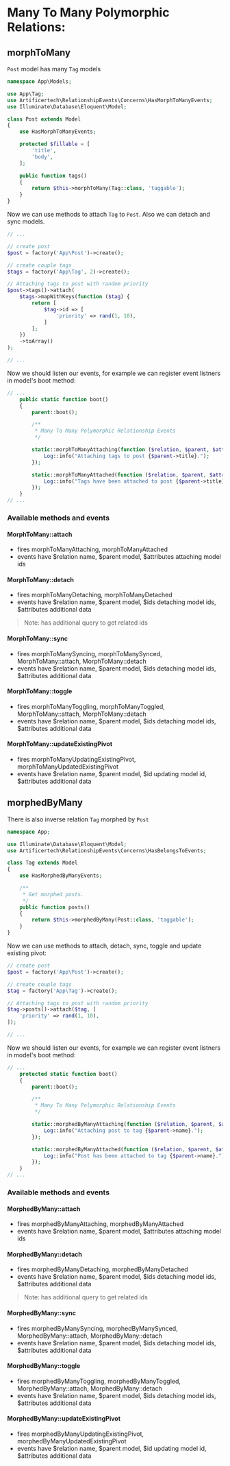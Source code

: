 # Many To Many Polymorphic Relations:

## morphToMany

```Post``` model has many ```Tag``` models

```php
namespace App\Models;

use App\Tag;
use Artificertech\RelationshipEvents\Concerns\HasMorphToManyEvents;
use Illuminate\Database\Eloquent\Model;

class Post extends Model
{
    use HasMorphToManyEvents;

    protected $fillable = [
        'title',
        'body',
    ];

    public function tags()
    {
        return $this->morphToMany(Tag::class, 'taggable');
    }
}
```

Now we can use methods to attach ```Tag``` to ```Post```. Also we can detach and sync models.

```php
// ...

// create post
$post = factory('App\Post')->create();

// create couple tags
$tags = factory('App\Tag', 2)->create();

// Attaching tags to post with random priority
$post->tags()->attach(
    $tags->mapWithKeys(function ($tag) {
        return [
            $tag->id => [
                'priority' => rand(1, 10),
            ]
        ];
    })
    ->toArray()
);

// ...
```

Now we should listen our events, for example we can register event listners in model's boot method:
```php
// ...
    public static function boot()
    {
        parent::boot();

        /**
         * Many To Many Polymorphic Relationship Events
         */

        static::morphToManyAttaching(function ($relation, $parent, $attributes) {
            Log::info("Attaching tags to post {$parent->title}.");
        });

        static::morphToManyAttached(function ($relation, $parent, $attributes) {
            Log::info("Tags have been attached to post {$parent->title}.");
        });
    }
// ...
```

### Available methods and events

#### MorphToMany::attach
- fires morphToManyAttaching, morphToManyAttached
- events have $relation name, $parent model, $attributes attaching model ids

#### MorphToMany::detach
- fires morphToManyDetaching, morphToManyDetached
- events have $relation name, $parent model, $ids detaching model ids, $attributes additional data
> Note: has additional query to get related ids

#### MorphToMany::sync
- fires morphToManySyncing, morphToManySynced, MorphToMany::attach, MorphToMany::detach
- events have $relation name, $parent model, $ids detaching model ids, $attributes additional data

#### MorphToMany::toggle
- fires morphToManyToggling, morphToManyToggled, MorphToMany::attach, MorphToMany::detach
- events have $relation name, $parent model, $ids detaching model ids, $attributes additional data

#### MorphToMany::updateExistingPivot
- fires morphToManyUpdatingExistingPivot, morphToManyUpdatedExistingPivot
- events have $relation name, $parent model, $id updating model id, $attributes additional data


## morphedByMany

There is also inverse relation ```Tag``` morphed by ```Post```

```php
namespace App;

use Illuminate\Database\Eloquent\Model;
use Artificertech\RelationshipEvents\Concerns\HasBelongsToEvents;

class Tag extends Model
{
    use HasMorphedByManyEvents;

    /**
     * Get morphed posts.
     */
    public function posts()
    {
        return $this->morphedByMany(Post::class, 'taggable');
    }
}
```

Now we can use methods to attach, detach, sync, toggle and update existing pivot:

```php
// create post
$post = factory('App\Post')->create();

// create couple tags
$tag = factory('App\Tag')->create();

// Attaching tags to post with random priority
$tag->posts()->attach($tag, [
    'priority' => rand(1, 10),
]);

// ...
```

Now we should listen our events, for example we can register event listners in model's boot method:
```php
// ...
    protected static function boot()
    {
        parent::boot();

        /**
         * Many To Many Polymorphic Relationship Events
         */

        static::morphedByManyAttaching(function ($relation, $parent, $attributes) {
            Log::info("Attaching post to tag {$parent->name}.");
        });

        static::morphedByManyAttached(function ($relation, $parent, $attributes) {
            Log::info("Post has been attached to tag {$parent->name}.");
        });
    }
// ...
```

### Available methods and events

#### MorphedByMany::attach
- fires morphedByManyAttaching, morphedByManyAttached
- events have $relation name, $parent model, $attributes attaching model ids
#### MorphedByMany::detach
- fires morphedByManyDetaching, morphedByManyDetached
- events have $relation name, $parent model, $ids detaching model ids, $attributes additional data
> Note: has additional query to get related ids
#### MorphedByMany::sync
- fires morphedByManySyncing, morphedByManySynced, MorphedByMany::attach, MorphedByMany::detach
- events have $relation name, $parent model, $ids detaching model ids, $attributes additional data
#### MorphedByMany::toggle
- fires morphedByManyToggling, morphedByManyToggled, MorphedByMany::attach, MorphedByMany::detach
- events have $relation name, $parent model, $ids detaching model ids, $attributes additional data
#### MorphedByMany::updateExistingPivot
- fires morphedByManyUpdatingExistingPivot, morphedByManyUpdatedExistingPivot
- events have $relation name, $parent model, $id updating model id, $attributes additional data
